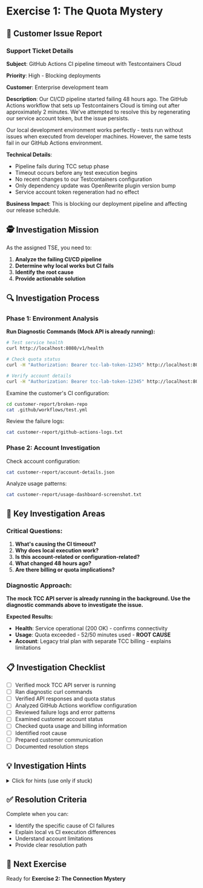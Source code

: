 # Exercise 1: The Quota Mystery

## 🚨 Customer Issue Report

### Support Ticket Details

**Subject**: GitHub Actions CI pipeline timeout with Testcontainers Cloud

**Priority**: High - Blocking deployments

**Customer**: Enterprise development team

**Description**: 
Our CI/CD pipeline started failing 48 hours ago. The GitHub Actions workflow that sets up Testcontainers Cloud is timing out after approximately 2 minutes. We've attempted to resolve this by regenerating our service account token, but the issue persists.

Our local development environment works perfectly - tests run without issues when executed from developer machines. However, the same tests fail in our GitHub Actions environment.

**Technical Details**:
- Pipeline fails during TCC setup phase
- Timeout occurs before any test execution begins
- No recent changes to our Testcontainers configuration
- Only dependency update was OpenRewrite plugin version bump
- Service account token regeneration had no effect

**Business Impact**: 
This is blocking our deployment pipeline and affecting our release schedule.

## 🕵️ Investigation Mission

As the assigned TSE, you need to:

1. **Analyze the failing CI/CD pipeline**
2. **Determine why local works but CI fails**
3. **Identify the root cause**
4. **Provide actionable solution**

## 🔍 Investigation Process

### Phase 1: Environment Analysis

**Run Diagnostic Commands (Mock API is already running):**
```bash
# Test service health
curl http://localhost:8080/v1/health

# Check quota status
curl -H "Authorization: Bearer tcc-lab-token-12345" http://localhost:8080/v1/usage

# Verify account details
curl -H "Authorization: Bearer tcc-lab-token-12345" http://localhost:8080/v1/account
```

Examine the customer's CI configuration:

```bash
cd customer-report/broken-repo
cat .github/workflows/test.yml
```

Review the failure logs:

```bash
cat customer-report/github-actions-logs.txt
```

### Phase 2: Account Investigation

Check account configuration:

```bash
cat customer-report/account-details.json
```

Analyze usage patterns:

```bash
cat customer-report/usage-dashboard-screenshot.txt
```

## 🎯 Key Investigation Areas

### Critical Questions:
1. **What's causing the CI timeout?**
2. **Why does local execution work?**
3. **Is this account-related or configuration-related?**
4. **What changed 48 hours ago?**
5. **Are there billing or quota implications?**

### Diagnostic Approach:

**The mock TCC API server is already running in the background. Use the diagnostic commands above to investigate the issue.**

**Expected Results:**
- **Health**: Service operational (200 OK) - confirms connectivity
- **Usage**: Quota exceeded - 52/50 minutes used - **ROOT CAUSE**
- **Account**: Legacy trial plan with separate TCC billing - explains limitations

## 📋 Investigation Checklist

- [ ] Verified mock TCC API server is running
- [ ] Ran diagnostic curl commands
- [ ] Verified API responses and quota status
- [ ] Analyzed GitHub Actions workflow configuration
- [ ] Reviewed failure logs and error patterns
- [ ] Examined customer account status
- [ ] Checked quota usage and billing information
- [ ] Identified root cause
- [ ] Prepared customer communication
- [ ] Documented resolution steps

## 💡 Investigation Hints

<details>
<summary>Click for hints (use only if stuck)</summary>

**Hint 1**: Focus on account type - legacy vs current billing models

**Hint 2**: Examine usage dashboard data carefully

**Hint 3**: Consider local vs cloud execution differences

**Hint 4**: This may be a quota/billing issue, not technical
</details>

## ✅ Resolution Criteria

Complete when you can:
- Identify the specific cause of CI failures
- Explain local vs CI execution differences
- Understand account limitations
- Provide clear resolution path

## 🚀 Next Exercise

Ready for **Exercise 2: The Connection Mystery**